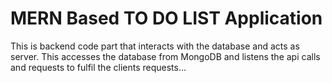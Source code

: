# MERN Based TO DO LIST Application


This is backend code part that interacts with the database and acts as server.
This accesses the database from MongoDB and listens the api calls and requests to fulfil the clients requests...
